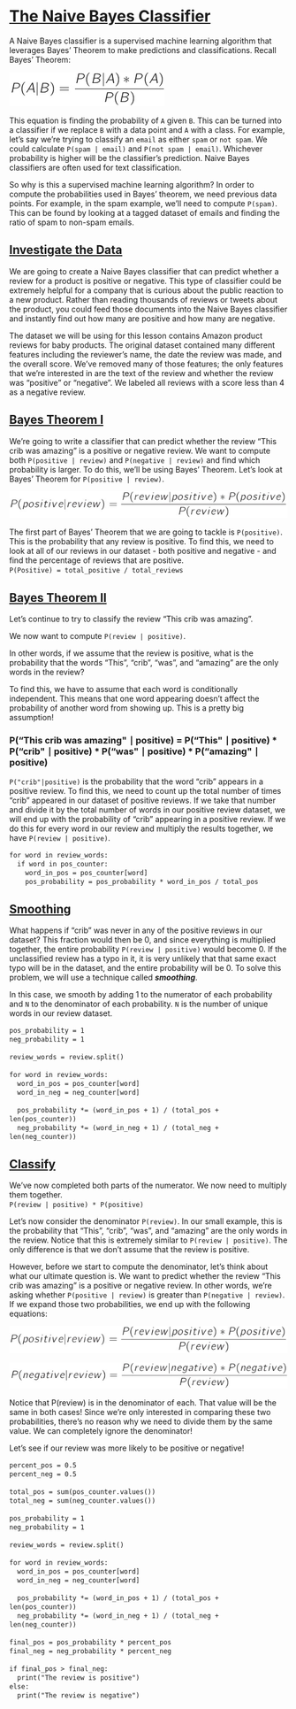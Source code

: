 # [The Naive Bayes Classifier](https://www.codecademy.com/paths/machine-learning/tracks/advanced-supervised-learning-skill-path/modules/naive-bayes-classifier-skill-path/lessons/naive-bayes-classifier/exercises/naive-bayes)

A Naive Bayes classifier is a supervised machine learning algorithm that leverages Bayes’ Theorem to make predictions and classifications. 
Recall Bayes’ Theorem:

![event A will happen, event B already happend](Bayes'_Theorem/images/a_will_happen_b_happend.jpg)

This equation is finding the probability of `A` given `B`. 
This can be turned into a classifier if we replace `B` with a data point and `A` with a class. 
For example, let’s say we’re trying to classify an `email` as either `spam` or `not spam`. 
We could calculate `P(spam | email)` and `P(not spam | email)`. 
Whichever probability is higher will be the classifier’s prediction. 
Naive Bayes classifiers are often used for text classification.

So why is this a supervised machine learning algorithm? 
In order to compute the probabilities used in Bayes’ theorem, we need previous data points. 
For example, in the spam example, we’ll need to compute `P(spam)`. 
This can be found by looking at a tagged dataset of emails and finding the ratio of spam to non-spam emails.

## [Investigate the Data](https://www.codecademy.com/paths/machine-learning/tracks/advanced-supervised-learning-skill-path/modules/naive-bayes-classifier-skill-path/lessons/naive-bayes-classifier/exercises/intro)

We are going to create a Naive Bayes classifier that can predict whether a review for a product is positive or negative. 
This type of classifier could be extremely helpful for a company that is curious about the public reaction to a new product. 
Rather than reading thousands of reviews or tweets about the product, you could feed those documents into the Naive Bayes classifier and instantly find out how many are positive and how many are negative.

The dataset we will be using for this lesson contains Amazon product reviews for baby products. 
The original dataset contained many different features including the reviewer’s name, the date the review was made, and the overall score. 
We’ve removed many of those features; the only features that we’re interested in are the text of the review and whether the review was “positive” or “negative”. 
We labeled all reviews with a score less than 4 as a negative review.

## [Bayes Theorem I](https://www.codecademy.com/paths/machine-learning/tracks/advanced-supervised-learning-skill-path/modules/naive-bayes-classifier-skill-path/lessons/naive-bayes-classifier/exercises/bayes-theorem-i)

We’re going to write a classifier that can predict whether the review “This crib was amazing” is a positive or negative review. 
We want to compute both `P(positive | review)` and `P(negative | review)` and find which probability is larger. 
To do this, we’ll be using Bayes’ Theorem. 
Let’s look at Bayes’ Theorem for `P(positive | review)`.

![is the review positive](Bayes'_Theorem/images/is_positive_review.jpg)

The first part of Bayes’ Theorem that we are going to tackle is `P(positive)`. 
This is the probability that any review is positive. 
To find this, we need to look at all of our reviews in our dataset - both positive and negative - and find the percentage of reviews that are positive.  
`P(Positive) = total_positive / total_reviews`

## [Bayes Theorem II](https://www.codecademy.com/paths/machine-learning/tracks/advanced-supervised-learning-skill-path/modules/naive-bayes-classifier-skill-path/lessons/naive-bayes-classifier/exercises/bayes-theorem-ii)

Let’s continue to try to classify the review “This crib was amazing”.

We now want to compute `P(review | positive)`.

In other words, if we assume that the review is positive, what is the probability that the words “This”, “crib”, “was”, and “amazing” are the only words in the review?

To find this, we have to assume that each word is conditionally independent. 
This means that one word appearing doesn’t affect the probability of another word from showing up. 
This is a pretty big assumption!

### P(“This crib was amazing" ∣ positive) = P(“This" ∣ positive) * P(“crib" ∣ positive) * P(“was" ∣ positive) * P(“amazing" ∣ positive)

`P("crib"|positive)` is the probability that the word “crib” appears in a positive review.
To find this, we need to count up the total number of times “crib” appeared in our dataset of positive reviews.
If we take that number and divide it by the total number of words in our positive review dataset, we will end up with the probability of “crib” appearing in a positive review.
If we do this for every word in our review and multiply the results together, we have `P(review | positive)`.
```
for word in review_words:
  if word in pos_counter:
    word_in_pos = pos_counter[word]
    pos_probability = pos_probability * word_in_pos / total_pos
```


## [Smoothing](https://www.codecademy.com/paths/machine-learning/tracks/advanced-supervised-learning-skill-path/modules/naive-bayes-classifier-skill-path/lessons/naive-bayes-classifier/exercises/smoothing)

What happens if “crib” was never in any of the positive reviews in our dataset? 
This fraction would then be 0, and since everything is multiplied together, the entire probability `P(review | positive)` would become 0.
If the unclassified review has a typo in it, it is very unlikely that that same exact typo will be in the dataset, and the entire probability will be 0. 
To solve this problem, we will use a technique called ***smoothing***.

In this case, we smooth by adding 1 to the numerator of each probability and `N` to the denominator of each probability. `N` is the number of unique words in our review dataset.
```
pos_probability = 1
neg_probability = 1

review_words = review.split()

for word in review_words:
  word_in_pos = pos_counter[word]
  word_in_neg = neg_counter[word]
  
  pos_probability *= (word_in_pos + 1) / (total_pos + len(pos_counter))
  neg_probability *= (word_in_neg + 1) / (total_neg + len(neg_counter))
```

## [Classify](https://www.codecademy.com/paths/machine-learning/tracks/advanced-supervised-learning-skill-path/modules/naive-bayes-classifier-skill-path/lessons/naive-bayes-classifier/exercises/classify)

We’ve now completed both parts of the numerator. We now need to multiply them together.  
`P(review | positive) * P(positive)`

Let’s now consider the denominator `P(review)`. In our small example, this is the probability that “This”, “crib”, “was”, and “amazing” are the only words in the review. 
Notice that this is extremely similar to `P(review | positive)`. 
The only difference is that we don’t assume that the review is positive.

However, before we start to compute the denominator, let’s think about what our ultimate question is. 
We want to predict whether the review “This crib was amazing” is a positive or negative review. 
In other words, we’re asking whether `P(positive | review)` is greater than `P(negative | review)`. 
If we expand those two probabilities, we end up with the following equations:

![is the review positive](Bayes'_Theorem/images/is_positive_review.jpg)

![is the review negative](Bayes'_Theorem/images/is_negative_review.jpg)

Notice that P(review) is in the denominator of each. 
That value will be the same in both cases! 
Since we’re only interested in comparing these two probabilities, there’s no reason why we need to divide them by the same value. 
We can completely ignore the denominator!

Let’s see if our review was more likely to be positive or negative!
```
percent_pos = 0.5
percent_neg = 0.5

total_pos = sum(pos_counter.values())
total_neg = sum(neg_counter.values())

pos_probability = 1
neg_probability = 1

review_words = review.split()

for word in review_words:
  word_in_pos = pos_counter[word]
  word_in_neg = neg_counter[word]
  
  pos_probability *= (word_in_pos + 1) / (total_pos + len(pos_counter))
  neg_probability *= (word_in_neg + 1) / (total_neg + len(neg_counter))

final_pos = pos_probability * percent_pos 
final_neg = neg_probability * percent_neg

if final_pos > final_neg:
  print("The review is positive")
else:
  print("The review is negative")
```



